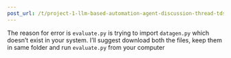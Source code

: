 ```yaml
---
post_url: /t/project-1-llm-based-automation-agent-discussion-thread-tds-jan-2025/164277/519
---
```

The reason for error is `evaluate.py` is trying to import `datagen.py` which doesn’t exist in your system. I’ll suggest download both the files, keep them in same folder and run `evaluate.py` from your computer
